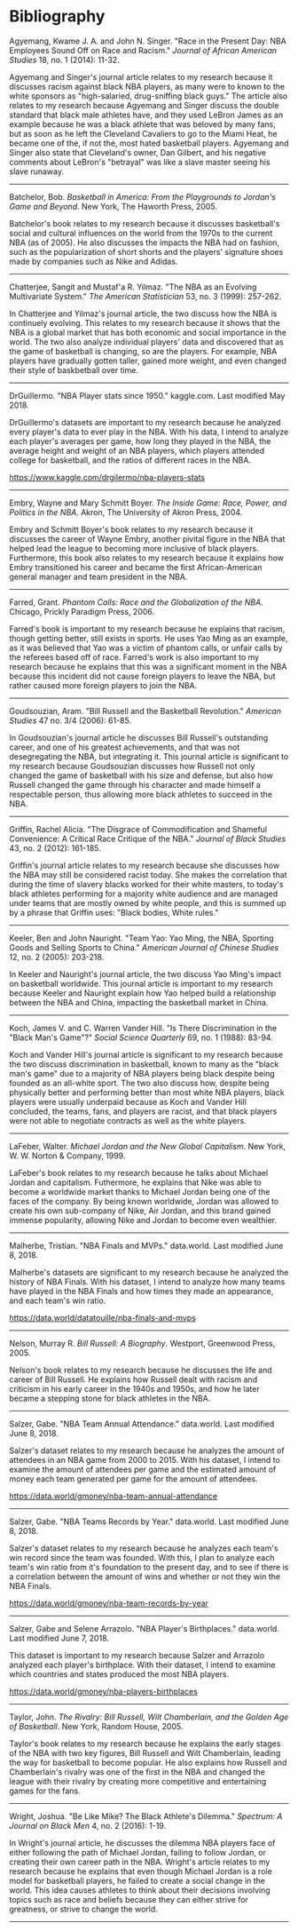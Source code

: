# Bibliography

Agyemang, Kwame J. A. and John N. Singer. "Race in the Present Day: NBA Employees Sound Off on Race and Racism." *Journal of African American Studies* 18, no. 1 (2014): 11-32.

Agyemang and Singer's journal article relates to my research because it discusses racism against black NBA players, as many were to known to the white sponsors as "high-salaried, drug-sniffing black guys." The article also relates to my research because Agyemang and Singer discuss the double standard that black male athletes have, and they used LeBron James as an example because he was a black athlete that was beloved by many fans, but as soon as he left the Cleveland Cavaliers to go to the Miami Heat, he became one of the, if not the, most hated basketball players. Agyemang and Singer also state that Cleveland's owner, Dan Gilbert, and his negative comments about LeBron's "betrayal" was like a slave master seeing his slave runaway.

---

Batchelor, Bob. *Basketball in America: From the Playgrounds to Jordan's Game and Beyond*. New York, The Haworth Press, 2005.

Batchelor's book relates to my research because it discusses basketball's social and cultural influences on the world from the 1970s to the current NBA (as of 2005). He also discusses the impacts the NBA had on fashion, such as the popularization of short shorts and the players' signature shoes made by companies such as Nike and Adidas.

---

Chatterjee, Sangit and Mustaf'a R. Yilmaz. "The NBA as an Evolving Multivariate System." *The American Statistician* 53, no. 3 (1999): 257-262.

In Chatterjee and Yilmaz's journal article, the two discuss how the NBA is continuely evolving. This relates to my research because it shows that the NBA is a global market that has both economic and social importance in the world. The two also analyze individual players' data and discovered that as the game of basketball is changing, so are the players. For example, NBA players have gradually gotten taller, gained more weight, and even changed their style of baskbetball over time.

---

DrGuillermo. "NBA Player stats since 1950." kaggle.com. Last modified May 2018.

DrGuillermo's datasets are important to my research because he analyzed every player's data to ever play in the NBA. With his data, I intend to analyze each player's averages per game, how long they played in the NBA, the average height and weight of an NBA players, which players attended college for basketball, and the ratios of different races in the NBA.

https://www.kaggle.com/drgilermo/nba-players-stats

---

Embry, Wayne and Mary Schmitt Boyer. *The Inside Game: Race, Power, and Politics in the NBA*. Akron, The University of Akron Press, 2004.

Embry and Schmitt Boyer's book relates to my research because it discusses the career of Wayne Embry, another pivital figure in the NBA that helped lead the league to becoming more inclusive of black players. Furthermore, this book also relates to my research because it explains how Embry transitioned his career and became the first African-American general manager and team president in the NBA.

---

Farred, Grant. *Phantom Calls: Race and the Globalization of the NBA*. Chicago, Prickly Paradigm Press, 2006.

Farred's book is important to my research because he explains that racism, though getting better, still exists in sports. He uses Yao Ming as an example, as it was believed that Yao was a victim of phantom calls, or unfair calls by the referees based off of race. Farred's work is also important to my research because he explains that this was a significant moment in the NBA because this incident did not cause foreign players to leave the NBA, but rather caused more foreign players to join the NBA.

---

Goudsouzian, Aram. "Bill Russell and the Basketball Revolution." *American Studies* 47 no. 3/4 (2006): 61-85.

In Goudsouzian's journal article he discusses Bill Russell's outstanding career, and one of his greatest achievements, and that was not desegregating the NBA, but integrating it. This journal article is significant to my research because Goudsouzian discusses how Russell not only changed the game of basketball with his size and defense, but also how Russell changed the game through his character and made himself a respectable person, thus allowing more black athletes to succeed in the NBA. 

---

Griffin, Rachel Alicia. "The Disgrace of Commodification and Shameful Convenience: A Critical Race Critique of the NBA." *Journal of Black Studies* 43, no. 2 (2012): 161-185.

Griffin's journal article relates to my research because she discusses how the NBA may still be considered racist today. She makes the correlation that during the time of slavery blacks worked for their white masters, to today's black athletes performing for a majority white audience and are managed under teams that are mostly owned by white people, and this is summed up by a phrase that Griffin uses: "Black bodies, White rules."

---

Keeler, Ben and John Nauright. "Team Yao: Yao Ming, the NBA, Sporting Goods and Selling Sports to China." *American Journal of Chinese Studies* 12, no. 2 (2005): 203-218.

In Keeler and Nauright's journal article, the two discuss Yao Ming's impact on basketball worldwide. This journal article is important to my research because Keeler and Nauright explain how Yao helped build a relationship between the NBA and China, impacting the basketball market in China.

---

Koch, James V. and C. Warren Vander Hill. "Is There Discrimination in the "Black Man's Game"?" *Social Science Quarterly* 69, no. 1 (1988): 83-94.

Koch and Vander Hill's journal article is significant to my research because the two discuss discrimination in basketball, known to many as the "black man's game" due to a majority of NBA players being black despite being founded as an all-white sport. The two also discuss how, despite being physically better and performing better than most white NBA players, black players were usually underpaid because as Koch and Vander Hill concluded, the teams, fans, and players are racist, and that black players were not able to negotiate contracts as well as the white players.

---

LaFeber, Walter. *Michael Jordan and the New Global Capitalism*. New York, W. W. Norton & Company, 1999.

LaFeber's book relates to my research because he talks about Michael Jordan and capitalism. Futhermore, he explains that Nike was able to become a worldwide market thanks to Michael Jordan being one of the faces of the company. By being known worldwide, Jordan was allowed to create his own sub-company of Nike, Air Jordan, and this brand gained immense popularity, allowing Nike and Jordan to become even wealthier.

---

Malherbe, Tristian. "NBA Finals and MVPs." data.world. Last modified June 8, 2018.

Malherbe's datasets are significant to my research because he analyzed the history of NBA Finals. With his dataset, I intend to analyze how many teams have played in the NBA Finals and how times they made an appearance, and each team's win ratio.

https://data.world/datatouille/nba-finals-and-mvps

---

Nelson, Murray R. *Bill Russell: A Biography*. Westport, Greenwood Press, 2005.

Nelson's book relates to my research because he discusses the life and career of Bill Russell. He explains how Russell dealt with racism and criticism in his early career in the 1940s and 1950s, and how he later became a stepping stone for black athletes in the NBA.

---

Salzer, Gabe. "NBA Team Annual Attendance." data.world. Last modified June 8, 2018.

Salzer's dataset relates to my research because he analyzes the amount of attendees in an NBA game from 2000 to 2015. With his dataset, I intend to examine the amount of attendees per game and the estimated amount of money each team generated per game for the amount of attendees.

https://data.world/gmoney/nba-team-annual-attendance

---

Salzer, Gabe. "NBA Teams Records by Year." data.world. Last modified June 8, 2018.

Salzer's dataset relates to my research because he analyzes each team's win record since the team was founded. With this, I plan to analyze each team's win ratio from it's foundation to the present day, and to see if there is a correlation between the amount of wins and whether or not they win the NBA Finals.

https://data.world/gmoney/nba-team-records-by-year

---

Salzer, Gabe and Selene Arrazolo. "NBA Player's Birthplaces." data.world. Last modified June 7, 2018.

This dataset is important to my research because Salzer and Arrazolo analyzed each player's birthplace. With their dataset, I intend to examine which countries and states produced the most NBA players.

https://data.world/gmoney/nba-players-birthplaces

---

Taylor, John. *The Rivalry: Bill Russell, Wilt Chamberlain, and the Golden Age of Basketball*. New York, Random House, 2005.

Taylor's book relates to my research because he explains the early stages of the NBA with two key figures, Bill Russell and Wilt Chamberlain, leading the way for basketball to become popular. He also explains how Russell and Chamberlain's rivalry was one of the first in the NBA and changed the league with their rivalry by creating more competitive and entertaining games for the fans.

---

Wright, Joshua. "Be Like Mike? The Black Athlete's Dilemma." *Spectrum: A Journal on Black Men* 4, no. 2 (2016): 1-19.

In Wright's journal article, he discusses the dilemma NBA players face of either following the path of Michael Jordan, failing to follow Jordan, or creating their own career path in the NBA. Wright's article relates to my research because he explains that even though Michael Jordan is a role model for basketball players, he failed to create a social change in the world. This idea causes athletes to think about their decisions involving topics such as race and beliefs because they can either strive for greatness, or strive to change the world.

---
